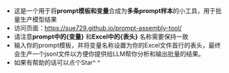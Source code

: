 - 这是一个用于将**prompt模板和变量**合成为**多条prompt样本**的小工具，用于批量生产模型结果
- 访问页面：https://sue729.github.io/prompt-assembly-tool/
- 请注意**prompt中的{变量}** 和**Excel中的{表头}** 名称需要保持一致
- 输入你的prompt模板，并将变量名称设置为你的Excel文件首行的表头，最终会生产一个jsonl文件以方便你提供给LLM帮你分析和输出批量的结果。
- 如果有帮助的话可以点个Star^ ^
